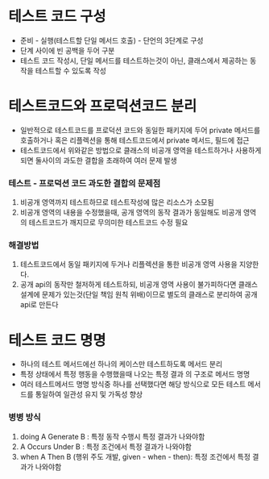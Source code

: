 # 테스트 코드 구성
* 준비 - 실행(테스트할 단일 메서드 호출) - 단언의 3단계로 구성
* 단계 사이에 빈 공백을 두어 구분
* 테스트 코드 작성시, 단일 메서드를 테스트하는것이 아닌, 클래스에서 제공하는 동작을 테스트할 수 있도록 작성

# 테스트코드와 프로덕션코드 분리
* 일반적으로 테스트코드를 프로덕션 코드와 동일한 패키지에 두어 private 메서드를 호출하거나 혹은 리플렉션을 통해 테스트코드에서 private 메서드, 필드에 접근
* 테스트코드에서 위와같은 방법으로 클래스의 비공개 영역을 테스트하거나 사용하게 되면 둘사이의 과도한 결합을 초래하여 여러 문제 발생

### 테스트 - 프로덕션 코드 과도한 결합의 문제점
1. 비공개 영역까지 테스트하므로 테스트작성에 많은 리소스가 소모됨
2. 비공개 영역의 내용을 수정했을때, 공개 영역의 동작 결과가 동일해도 비공개 영역의 테스트코드가 깨지므로 무의미한 테스트코드 수정 필요

### 해결방법
1. 테스트코드에서 동일 패키지에 두거나 리플렉션을 통한 비공개 영역 사용을 지양한다.
2. 공개 api의 동작만 철저하게 테스트하되, 비공개 영역 사용이 불가피하다면 클래스 설계에 문제가 있는것(단일 책임 원칙 위배)이므로 별도의 클래스로 분리하여 공개 api로 만든다

# 테스트 코드 명명
* 하나의 테스트 메서드에선 하나의 케이스만 테스트하도록 메서드 분리
* 특정 상태에서 특정 행동을 수행했을때 나오는 특정 결과 의 구조로 메서드 명명
* 여러 테스트메서드 명명 방식중 하나를 선택했다면 해당 방식으로 모든 테스트 메서드를 통일하여 일관성 유지 및 가독성 향상

### 병병 방식
1. doing A Generate B : 특정 동작 수행시 특정 결과가 나와야함
2. A Occurs Under B : 특정 조건에서 특정 결과가 나와야함
3. when A Then B (행위 주도 개발, given - when - then): 특정 조건에서 특정 결과가 나와야함

